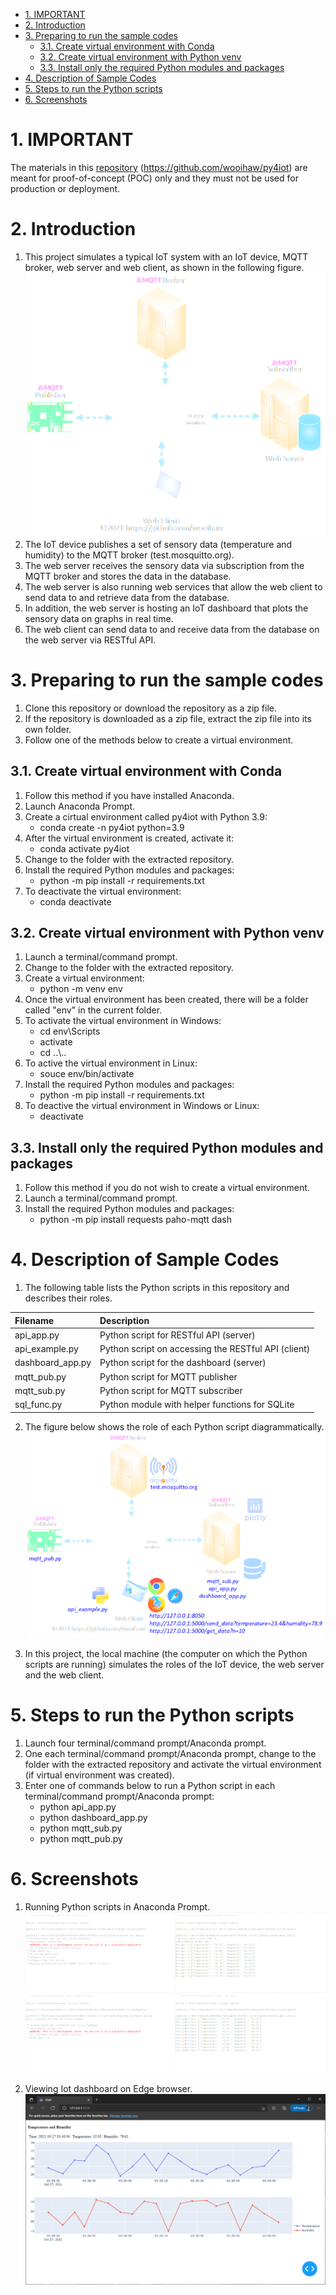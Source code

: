 - [1. IMPORTANT](#1-important)
- [2. Introduction](#2-introduction)
- [3. Preparing to run the sample codes](#3-preparing-to-run-the-sample-codes)
  - [3.1. Create virtual environment with Conda](#31-create-virtual-environment-with-conda)
  - [3.2. Create virtual environment with Python venv](#32-create-virtual-environment-with-python-venv)
  - [3.3. Install only the required Python modules and packages](#33-install-only-the-required-python-modules-and-packages)
- [4. Description of Sample Codes](#4-description-of-sample-codes)
- [5. Steps to run the Python scripts](#5-steps-to-run-the-python-scripts)
- [6. Screenshots](#6-screenshots)



# 1. IMPORTANT
The materials in this [repository](https://github.com/wooihaw/py4iot) (https://github.com/wooihaw/py4iot) are meant for proof-of-concept (POC) only and they must not be used for production or deployment.

# 2. Introduction
1. This project simulates a typical IoT system with an IoT device, MQTT broker, web server and web client, as shown in the following figure.
![Block diagram 1](images/block_diagram1.png)
2. The IoT device publishes a set of sensory data (temperature and humidity) to the MQTT broker (test.mosquitto.org).
3. The web server receives the sensory data via subscription from the MQTT broker and stores the data in the database.
4. The web server is also running web services that allow the web client to send data to and retrieve data from the database.
5. In addition, the web server is hosting an IoT dashboard that plots the sensory data on graphs in real time.
6. The web client can send data to and receive data from the database on the web server via RESTful API.


# 3. Preparing to run the sample codes
1. Clone this repository or download the repository as a zip file.
2. If the repository is downloaded as a zip file, extract the zip file into its own folder.
3. Follow one of the methods below to create a virtual environment.

## 3.1. Create virtual environment with Conda
1. Follow this method if you have installed Anaconda.
2. Launch Anaconda Prompt.
3. Create a cirtual environment called py4iot with Python 3.9:
   - conda create -n py4iot python=3.9
4. After the virtual environment is created, activate it:
   - conda activate py4iot
5. Change to the folder with the extracted repository.
6. Install the required Python modules and packages:
   - python -m pip install -r requirements.txt
7. To deactivate the virtual environment:
   - conda deactivate

## 3.2. Create virtual environment with Python venv
1. Launch a terminal/command prompt.
2. Change to the folder with the extracted repository.
3. Create a virtual environment:
    - python -m venv env
4. Once the virtual environment has been created, there will be a folder called "env" in the current folder.
5. To activate the virtual environment in Windows:
   - cd env\Scripts
   - activate
   - cd ..\\..
6. To active the virtual environment in Linux:
   - souce env/bin/activate
7. Install the required Python modules and packages:
   - python -m pip install -r requirements.txt
8. To deactive the virtual environment in Windows or Linux:
   - deactivate

## 3.3. Install only the required Python modules and packages
1. Follow this method if you do not wish to create a virtual environment.
2. Launch a terminal/command prompt.
3. Install the required Python modules and packages:
   - python -m pip install requests paho-mqtt dash

# 4. Description of Sample Codes
1. The following table lists the Python scripts in this repository and describes their roles.

| Filename         | Description                                         |
| :--------------- | :-------------------------------------------------- |
| api_app.py       | Python script for RESTful API (server)              |
| api_example.py   | Python script on accessing the RESTful API (client) |
| dashboard_app.py | Python script for the dashboard (server)            |
| mqtt_pub.py      | Python script for MQTT publisher                    |
| mqtt_sub.py      | Python script for MQTT subscriber                   |
| sql_func.py      | Python module with helper functions for SQLite      |

2. The figure below shows the role of each Python script diagrammatically.
![Block diagram 2](images/block_diagram2.png)

3. In this project, the local machine (the computer on which the Python scripts are running) simulates the roles of the IoT device, the web server and the web client.

# 5. Steps to run the Python scripts
1. Launch four terminal/command prompt/Anaconda prompt.
2. One each terminal/command prompt/Anaconda prompt, change to the folder with the extracted repository and activate the virtual environment (if virtual environment was created).
3. Enter one of commands below to run a Python script in each terminal/command prompt/Anaconda prompt:
   * python api_app.py
   * python dashboard_app.py
   * python mqtt_sub.py
   * python mqtt_pub.py

# 6. Screenshots
1. Running Python scripts in Anaconda Prompt.
![screenshot 1](images/screenshot1.png)

2. Viewing Iot dashboard on Edge browser.
![screenshot 2](images/screenshot2.png)
